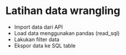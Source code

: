 # Latihan data wrangling

- Import data dari API
- Load data menggunakan pandas (read_sql)
- Lakukan filter data
- Ekspor data ke SQL table